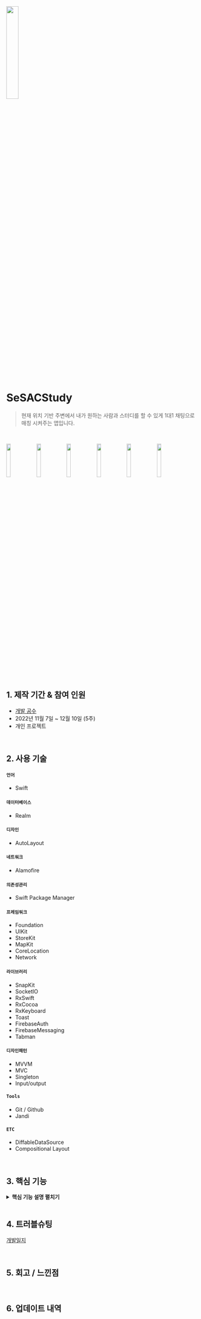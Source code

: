 <img src="https://user-images.githubusercontent.com/78537078/209440172-e6e20eee-514f-4d98-a549-dde88a67812c.png" width = "25%">

# SeSACStudy

> 현재 위치 기반 주변에서 내가 원하는 사람과 스터디를 할 수 있게 1대1 채팅으로 매칭 시켜주는 앱입니다.

</br>

<p>
<img src="https://user-images.githubusercontent.com/78537078/209194267-7c55028e-05ff-49ef-8f15-433f0f898354.png" width = "15%">
<img src="https://user-images.githubusercontent.com/78537078/209194185-3af35245-ffb2-4e14-817e-c0bbddfa1237.png" width = "15%">
<img src="https://user-images.githubusercontent.com/78537078/209194187-a4689579-f810-4a7f-b1cf-8544dbafb015.png" width = "15%">
<img src="https://user-images.githubusercontent.com/78537078/209194190-e1bff327-52da-43ac-bb65-4e4b11e66c42.png" width = "15%">
<img src="https://user-images.githubusercontent.com/78537078/209194194-458ae2b1-fe55-4536-8f4c-a788982d9024.png" width = "15%">
<img src="https://user-images.githubusercontent.com/78537078/209194520-49db17dd-d753-42fa-8252-fc713ddda990.png" width = "15%">
</p>

</br>

## 1. 제작 기간 & 참여 인원
- [개발 공수](https://elite-pet-b14.notion.site/a3763ffa4aef4f258b7bc5a9cd19feb1?v=ba2e1ce25e90468289919989c552cc3c)
- 2022년 11월 7일 ~ 12월 10일 (5주)
- 개인 프로젝트

</br>

## 2. 사용 기술
#### `언어`
  - Swift
#### `데이터베이스`
  - Realm
#### `디자인`
  - AutoLayout
#### `네트워크`
  - Alamofire
#### `의존성관리` 
  - Swift Package Manager
#### `프레임워크`
  - Foundation
  - UIKit
  - StoreKit
  - MapKit
  - CoreLocation
  - Network
#### `라이브러리`
  - SnapKit
  - SocketIO
  - RxSwift
  - RxCocoa
  - RxKeyboard
  - Toast
  - FirebaseAuth
  - FirebaseMessaging
  - Tabman
#### `디자인패턴`
  - MVVM
  - MVC
  - Singleton
  - Input/output
#### `Tools`
  - Git / Github
  - Jandi
#### `ETC`
  - DiffableDataSource
  - Compositional Layout

</br>

## 3. 핵심 기능

<details>
<summary><b>핵심 기능 설명 펼치기</b></summary>



</details>

</br>

## 4. 트러블슈팅
[개발일지](https://www.notion.so/8cac79381a344f69977b169c6d091d82)

</br>

## 5. 회고 / 느낀점

</br>

## 6. 업데이트 내역
